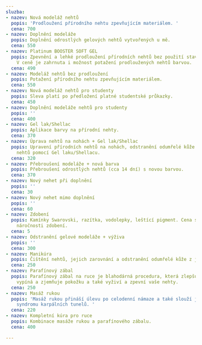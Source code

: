 ```yaml
---
sluzba:
- nazev: Nová modeláž nehtů
  popis: 'Prodloužení přírodního nehtu zpevňujícím materiálem. '
  cena: 700
- nazev: Doplnění modeláže
  popis: Doplnění odrostlých gelových nehtů vytvořených u mě.
  cena: 550
- nazev: Platinum BOOSTER SOFT GEL
  popis: Zpevnění a lehké prodloužení přírodních nehtů bez použití stavebního UV gelu.
    V ceně je zahrnuta i možnost potažení prodloužených nehtů barvou.
  cena: 490
- nazev: Modeláž nehtů bez prodloužení
  popis: Potažení přírodního nehtu zpevňujícím materiálem.
  cena: 550
- nazev: Nová modeláž nehtů pro studenty
  popis: Sleva platí po předložení platné studentské průkazky.
  cena: 450
- nazev: Doplnění modeláže nehtů pro studenty
  popis: ''
  cena: 400
- nazev: Gel lak/Shellac
  popis: Aplikace barvy na přírodní nehty.
  cena: 370
- nazev: Úprava nehtů na nohách + Gel lak/Shellac
  popis: Upravení přírodních nehtů na nohách, odstranění odumřelé kůže a zkrášlení
    nehtů pomocí Gel laku/Shellacu.
  cena: 320
- nazev: Přebroušení modeláže + nová barva
  popis: Přebroušení odrostlých nehtů (cca 14 dní) s novou barvou.
  cena: 370
- nazev: Nový nehet při doplnění
  popis: ''
  cena: 30
- nazev: Nový nehet mimo doplnění
  popis: ''
  cena: 60
- nazev: Zdobení
  popis: Kamínky Swarovski, razítka, vodolepky, leštící pigment. Cena se odvíjí podle
    náročnosti zdobení.
  cena: 5
- nazev: Odstranění gelové modeláže + výživa
  popis: ''
  cena: 300
- nazev: Manikúra
  popis: Čištění nehtů, jejich zarovnání a odstranění odumřelé kůže z jejich okolí.
  cena: 250
- nazev: Parafínový zábal
  popis: Parafínový zábal na ruce je blahodárná procedura, která zlepšuje prokrvení,
    vypíná a zjemňuje pokožku a také vyživí a zpevní vaše nehty.
  cena: 250
- nazev: Masáž rukou
  popis: 'Masáž rukou přináší úlevu po celodenní námaze a také slouží jako prevence
    syndromu karpálních tunelů. '
  cena: 220
- nazev: Kompletní kúra pro ruce
  popis: Kombinace masáže rukou a parafínového zábalu.
  cena: 400

---
```

